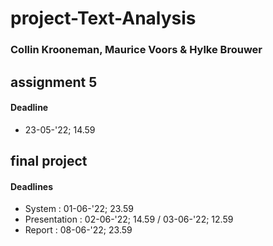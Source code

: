 # project-Text-Analysis
### Collin Krooneman, Maurice Voors & Hylke Brouwer

## assignment 5
#### Deadline
 - 23-05-'22; 14.59

## final project
#### Deadlines
 - System : 01-06-'22; 23.59
 - Presentation : 02-06-'22; 14.59 / 03-06-'22; 12.59
 - Report : 08-06-'22; 23.59
